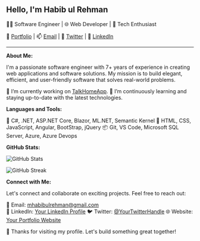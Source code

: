 <h2>Hello, I'm Habib ul Rehman</h2>

👨‍💻 Software Engineer | 🌐 Web Developer | 🚀 Tech Enthusiast

🔗 [Portfolio](https://your-website.com) | 📫 [Email](mailto:mhabibulrehman@gmail.com) | 📱 [Twitter](https://twitter.com/your-twitter) | 💼 [LinkedIn](https://www.linkedin.com/in/habibdeveloper/)

---

**About Me:**

I'm a passionate software engineer with 7+ years of experience in creating web applications and software solutions. My mission is to build elegant, efficient, and user-friendly software that solves real-world problems.

🔭 I’m currently working on [TalkHomeApp](https://app.talkhome.co.uk/).
🌱 I’m continuously learning and staying up-to-date with the latest technologies.

**Languages and Tools:**

🚀 C#, .NET, ASP.NET Core, Blazor, ML.NET, Semantic Kernel
🎨 HTML, CSS, JavaScript, Angular, BootStrap, jQuery
📦 Git, VS Code, Microsoft SQL Server, Azure, Azure Devops

**GitHub Stats:**

![GitHub Stats](https://github-readme-stats.vercel.app/api?username=habib-developer&show_icons=true&theme=github-light)

![GitHub Streak](https://github-readme-streak-stats.herokuapp.com?user=habib-developer&theme=github-light)

**Connect with Me:**

Let's connect and collaborate on exciting projects. Feel free to reach out:

📧 Email: mhabibulrehman@gmail.com  
💼 LinkedIn: [Your LinkedIn Profile]([https://linkedin.com/in/your-linkedin](https://www.linkedin.com/in/habibdeveloper/))
🐦 Twitter: [@YourTwitterHandle](https://twitter.com/your-twitter)
🌐 Website: [Your Portfolio Website](https://your-website.com)

🚀 Thanks for visiting my profile. Let's build something great together!
